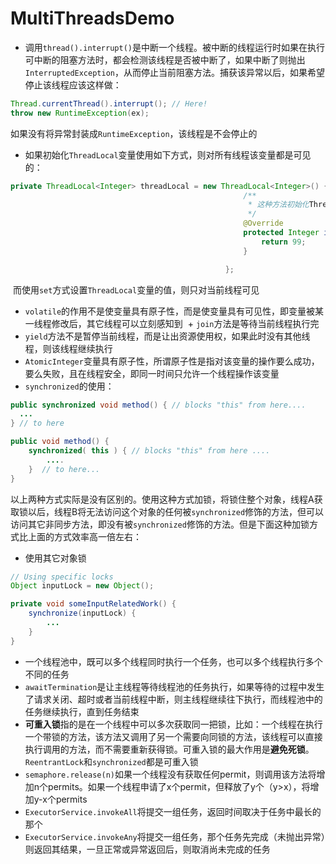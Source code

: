 # MultiThreadsDemo
 + 调用`thread().interrupt()`是中断一个线程。被中断的线程运行时如果在执行可中断的阻塞方法时，都会检测该线程是否被中断了，如果中断了则抛出`InterruptedException`，从而停止当前阻塞方法。捕获该异常以后，如果希望停止该线程应该这样做：
```java
Thread.currentThread().interrupt(); // Here!
throw new RuntimeException(ex);
```  
如果没有将异常封装成`RuntimeException`，该线程是不会停止的
 + 如果初始化`ThreadLocal`变量使用如下方式，则对所有线程该变量都是可见的：
 ```java
 private ThreadLocal<Integer> threadLocal = new ThreadLocal<Integer>() {
                                                     /**
                                                      * 这种方法初始化ThreadLocal变量对所有线程都可见
                                                      */
                                                     @Override
                                                     protected Integer initialValue() {
                                                         return 99;
                                                     }

                                                 };
 ```
  而使用`set`方式设置`ThreadLocal`变量的值，则只对当前线程可见
  + `volatile`的作用不是使变量具有原子性，而是使变量具有可见性，即变量被某一线程修改后，其它线程可以立刻感知到
  + `join`方法是等待当前线程执行完
  + `yield`方法不是暂停当前线程，而是让出资源使用权，如果此时没有其他线程，则该线程继续执行
  + `AtomicInteger`变量具有原子性，所谓原子性是指对该变量的操作要么成功，要么失败，且在线程安全，即同一时间只允许一个线程操作该变量
  + `synchronized`的使用：
  ```java
  public synchronized void method() { // blocks "this" from here.... 
    ...
  } // to here

  public void method() { 
      synchronized( this ) { // blocks "this" from here .... 
          ....
      }  // to here...
  }
  ```
  以上两种方式实际是没有区别的。使用这种方式加锁，将锁住整个对象，线程A获取锁以后，线程B将无法访问这个对象的任何被`synchronized`修饰的方法，但可以访问其它非同步方法，即没有被`synchronized`修饰的方法。但是下面这种加锁方式比上面的方式效率高一倍左右：
  + 使用其它对象锁
  ```java
  // Using specific locks
  Object inputLock = new Object();

  private void someInputRelatedWork() {
      synchronize(inputLock) { 
          ... 
      } 
  }
  ```
  + 一个线程池中，既可以多个线程同时执行一个任务，也可以多个线程执行多个不同的任务
  + `awaitTermination`是让主线程等待线程池的任务执行，如果等待的过程中发生了请求关闭、超时或者当前线程中断，则主线程继续往下执行，而线程池中的任务继续执行，直到任务结束
  + **可重入锁**指的是在一个线程中可以多次获取同一把锁，比如：一个线程在执行一个带锁的方法，该方法又调用了另一个需要向同锁的方法，该线程可以直接执行调用的方法，而不需要重新获得锁。可重入锁的最大作用是**避免死锁**。`ReentrantLock`和`synchronized`都是可重入锁
  + `semaphore.release(n)`如果一个线程没有获取任何permit，则调用该方法将增加n个permits。如果一个线程申请了x个permit，但释放了y个（y>x），将增加y-x个permits
  + `ExecutorService.invokeAll`将提交一组任务，返回时间取决于任务中最长的那个
  + `ExecutorService.invokeAny`将提交一组任务，那个任务先完成（未抛出异常）则返回其结果，一旦正常或异常返回后，则取消尚未完成的任务
